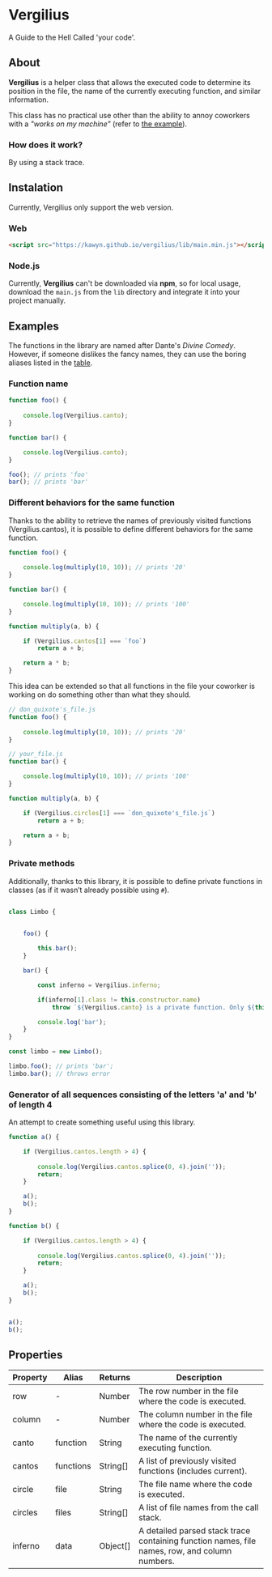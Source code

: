 # Vergilius
A Guide to the Hell Called 'your code'.

## About

**Vergilius** is a helper class that allows the executed code to determine its position in the file, the name of the currently executing function, and similar information.  

This class has no practical use other than the ability to annoy coworkers with a *"works on my machine"* (refer to [the example](#different-behaviors-for-the-same-function)).

### How does it work?  

By using a stack trace.

## Instalation

Currently, Vergilius only support the web version.

### Web

```html
<script src="https://kawyn.github.io/vergilius/lib/main.min.js"></script>
```

### Node.js

Currently, **Vergilius** can't be downloaded via **npm**, so for local usage, download the `main.js` from the `lib` directory and integrate it into your project manually.

## Examples

The functions in the library are named after Dante's *Divine Comedy*. However, if someone dislikes the fancy names, they can use the boring aliases listed in the [table](#properties).

### Function name

```js 
function foo() { 
    
    console.log(Vergilius.canto); 
}

function bar() {

    console.log(Vergilius.canto);
}

foo(); // prints 'foo'
bar(); // prints 'bar'
```

### Different behaviors for the same function

Thanks to the ability to retrieve the names of previously visited functions (Vergilius.cantos), it is possible to define different behaviors for the same function.

```js 
function foo() { 
    
    console.log(multiply(10, 10)); // prints '20'
}

function bar() {

    console.log(multiply(10, 10)); // prints '100'
}

function multiply(a, b) { 

    if (Vergilius.cantos[1] === `foo`)
        return a + b;

    return a * b;
}
```

This idea can be extended so that all functions in the file your coworker is working on do something other than what they should.

```js 
// don_quixote's_file.js
function foo() { 
    
    console.log(multiply(10, 10)); // prints '20'
}

// your_file.js
function bar() {

    console.log(multiply(10, 10)); // prints '100'
}

function multiply(a, b) { 

    if (Vergilius.circles[1] === `don_quixote's_file.js`)
        return a + b;

    return a + b;
}
```

### Private methods
Additionally, thanks to this library, it is possible to define private functions in classes (as if it wasn’t already possible using `#`).

```js 

class Limbo {


    foo() { 
        
        this.bar();
    }

    bar() {

        const inferno = Vergilius.inferno;

        if(inferno[1].class != this.constructor.name)
            throw `${Vergilius.canto} is a private function. Only ${this.constructor.name} members can access it.`;

        console.log('bar');
    }
}

const limbo = new Limbo();

limbo.foo(); // prints 'bar';
limbo.bar(); // throws error
```


### Generator of all sequences consisting of the letters 'a' and 'b' of length 4

An attempt to create something useful using this library.

```js
function a() {

    if (Vergilius.cantos.length > 4) {
    
        console.log(Vergilius.cantos.splice(0, 4).join(''));
        return;
    }

    a();
    b();
}

function b() {

    if (Vergilius.cantos.length > 4) {
       
        console.log(Vergilius.cantos.splice(0, 4).join(''));
        return;
    }

    a();
    b();
}


a();
b();
```

## Properties
| Property   | Alias      | Returns  | Description |
|------------|-----------|----------|-------------|
| row        | -         | Number   | The row number in the file where the code is executed. |
| column     | -         | Number   | The column number in the file where the code is executed. |
| canto      | function  | String   | The name of the currently executing function. |
| cantos     | functions | String[] | A list of previously visited functions (includes current). |
| circle     | file      | String   | The file name where the code is executed. |
| circles    | files     | String[] | A list of file names from the call stack. |
| inferno    | data      | Object[] | A detailed parsed stack trace containing function names, file names, row, and column numbers. |
